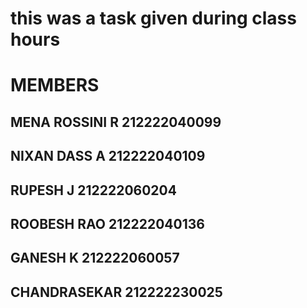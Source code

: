 # this was a task given during class hours
# MEMBERS
## MENA ROSSINI R 212222040099
## NIXAN DASS A 212222040109
## RUPESH J     212222060204
## ROOBESH RAO 212222040136
## GANESH K     212222060057
## CHANDRASEKAR 212222230025

